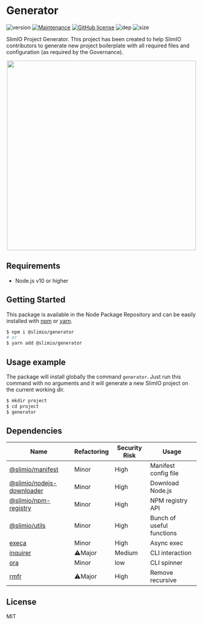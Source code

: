 # Generator
![version](https://img.shields.io/badge/dynamic/json.svg?url=https://raw.githubusercontent.com/SlimIO/Generator/master/package.json&query=$.version&label=Version)
[![Maintenance](https://img.shields.io/badge/Maintained%3F-yes-green.svg)](https://github.com/SlimIO/Generator/commit-activity)
[![GitHub license](https://img.shields.io/github/license/Naereen/StrapDown.js.svg)](https://github.com/SlimIO/Generator/blob/master/LICENSE)
![dep](https://img.shields.io/david/SlimIO/Generator.svg)
![size](https://img.shields.io/github/languages/code-size/SlimIO/Generator.svg)

SlimIO Project Generator. This project has been created to help SlimIO contributors to generate new project boilerplate with all required files and configuration (as required by the Governance).

<p align="center">
    <img src="https://i.imgur.com/XoOwMbo.png" width="500">
</p>

## Requirements
- Node.js v10 or higher

## Getting Started
This package is available in the Node Package Repository and can be easily installed with [npm](https://docs.npmjs.com/getting-started/what-is-npm) or [yarn](https://yarnpkg.com).

```bash
$ npm i @slimio/generator
# or
$ yarn add @slimio/generator
```

## Usage example
The package will install globally the command `generator`. Just run this command with no arguments and it will generate a new SlimIO project on the current working dir.

```bash
$ mkdir project
$ cd project
$ generator
```

## Dependencies

|Name|Refactoring|Security Risk|Usage|
|---|---|---|---|
|[@slimio/manifest](https://github.com/SlimIO/Manifester#readme)|Minor|High|Manifest config file|
|[@slimio/nodejs-downloader](https://github.com/SlimIO/nodejs-downloader#readme)|Minor|High|Download Node.js|
|[@slimio/npm-registry](https://github.com/SlimIO/npm-registry#readme)|Minor|High|NPM registry API|
|[@slimio/utils](https://github.com/SlimIO/Utils#readme)|Minor|High|Bunch of useful functions|
|[execa](https://github.com/sindresorhus/execa#readme)|Minor|High|Async exec|
|[inquirer](https://github.com/SBoudrias/Inquirer.js#readme)|⚠️Major|Medium|CLI interaction|
|[ora](https://github.com/sindresorhus/ora#readme)|Minor|low|CLI spinner|
|[rmfr](https://github.com/shinnn/rmfr#readme)|⚠️Major|High|Remove recursive|

## License
MIT
